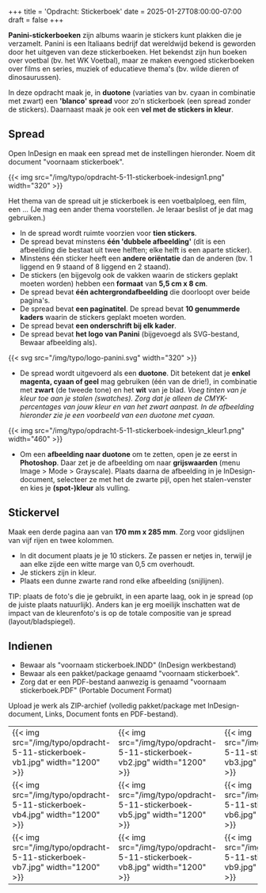 +++
title = 'Opdracht: Stickerboek'
date = 2025-01-27T08:00:00-07:00
draft = false
+++

**Panini-stickerboeken** zijn albums waarin je stickers kunt plakken die je verzamelt. Panini is een Italiaans bedrijf dat wereldwijd bekend is geworden door het uitgeven van deze stickerboeken. Het bekendst zijn hun boeken over voetbal (bv. het WK Voetbal), maar ze maken evengoed stickerboeken over films en series, muziek of educatieve thema's (bv. wilde dieren of dinosaurussen).

In deze opdracht maak je, in **duotone** (variaties van bv. cyaan in combinatie met zwart) een **'blanco' spread** voor zo'n stickerboek (een spread zonder de stickers). Daarnaast maak je ook een **vel met de stickers in kleur**.

## Spread

Open InDesign en maak een spread met de instellingen hieronder.
Noem dit document "voornaam stickerboek".

{{< img src="/img/typo/opdracht-5-11-stickerboek-indesign1.png" width="320" >}}

Het thema van de spread uit je stickerboek is een voetbalploeg, een film, een ... (Je mag een ander thema voorstellen. Je leraar beslist of je dat mag gebruiken.)

- In de spread wordt ruimte voorzien voor **tien stickers**.
- De spread bevat minstens **één 'dubbele afbeelding'** (dit is een afbeelding die bestaat uit twee helften; elke helft is een aparte sticker).
- Minstens één sticker heeft een **andere oriëntatie** dan de anderen (bv. 1 liggend en 9 staand of 8 liggend en 2 staand).
- De stickers (en bijgevolg ook de vakken waarin de stickers geplakt moeten worden) hebben een **formaat** van **5,5 cm x 8 cm**.
- De spread bevat **één achtergrondafbeelding** die doorloopt over beide pagina's.
- De spread bevat **een paginatitel**.
 De spread bevat **10 genummerde kaders** waarin de stickers geplakt moeten worden.
- De spread bevat **een onderschrift bij elk kader**.
- De spread bevat **het logo van Panini** (bijgevoegd als SVG-bestand, Bewaar afbeelding als).

{{< svg src="/img/typo/logo-panini.svg" width="320" >}}


- De spread wordt uitgevoerd als een **duotone**. Dit betekent dat je **enkel magenta, cyaan of geel** mag gebruiken (één van de drie!), in combinatie met **zwart** (de tweede tone) en het **wit** van je blad. *Voeg tinten van je kleur toe aan je stalen (swatches). Zorg dat je alleen de CMYK-percentages van jouw kleur en van het zwart aanpast. In de afbeelding hieronder zie je een voorbeeld van een duotone met cyaan.*

{{< img src="/img/typo/opdracht-5-11-stickerboek-indesign_kleur1.png" width="460" >}}

- Om een **afbeelding naar duotone** om te zetten, open je ze eerst in **Photoshop**. Daar zet je de afbeelding om naar **grijswaarden** (menu Image > Mode > Grayscale). Plaats daarna de afbeelding in je InDesign-document, selecteer ze met het de zwarte pijl, open het stalen-venster en kies je **(spot-)kleur** als vulling.

## Stickervel

Maak een derde pagina aan van **170 mm x 285 mm**. Zorg voor gidslijnen van vijf rijen en twee kolommen. 

- In dit document plaats je je 10 stickers. Ze passen er netjes in, terwijl je aan elke zijde een witte marge van 0,5 cm overhoudt.
- Je stickers zijn in kleur.
- Plaats een dunne zwarte rand rond elke afbeelding (snijlijnen).

TIP: plaats de foto's die je gebruikt, in een aparte laag, ook in je spread (op de juiste plaats natuurlijk). Anders kan je erg moeilijk inschatten wat de impact van de kleurenfoto's is op de totale compositie van je spread (layout/bladspiegel).

## Indienen

- Bewaar als "voornaam stickerboek.INDD" (InDesign werkbestand)
- Bewaar als een pakket/package genaamd "voornaam stickerboek".
- Zorg dat er een PDF-bestand aanwezig is genaamd "voornaam stickerboek.PDF" (Portable Document Format)

Upload je werk als ZIP-archief (volledig pakket/package met InDesign-document, Links, Document fonts en PDF-bestand).

| | | |
|-|-|-|
|{{< img src="/img/typo/opdracht-5-11-stickerboek-vb1.jpg" width="1200" >}}|{{< img src="/img/typo/opdracht-5-11-stickerboek-vb2.jpg" width="1200" >}}|{{< img src="/img/typo/opdracht-5-11-stickerboek-vb3.jpg" width="1200" >}}|
|{{< img src="/img/typo/opdracht-5-11-stickerboek-vb4.jpg" width="1200" >}}|{{< img src="/img/typo/opdracht-5-11-stickerboek-vb5.jpg" width="1200" >}}|{{< img src="/img/typo/opdracht-5-11-stickerboek-vb6.jpg" width="1200" >}}|
|{{< img src="/img/typo/opdracht-5-11-stickerboek-vb7.jpg" width="1200" >}}|{{< img src="/img/typo/opdracht-5-11-stickerboek-vb8.jpg" width="1200" >}}|{{< img src="/img/typo/opdracht-5-11-stickerboek-vb9.jpg" width="1200" >}}|

